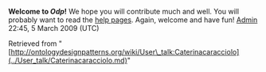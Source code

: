 __Welcome to _Odp_!__ We hope you will contribute much and well. 
You will probably want to read the [help pages](http://ontologydesignpatterns.org/wiki/Help:Contents "Help:Contents"). Again, welcome and have fun! [Admin](../User/ValentinaPresutti.md "User:ValentinaPresutti") 22:45, 5 March 2009 (UTC)





Retrieved from "[http://ontologydesignpatterns.org/wiki/User\_talk:Caterinacaracciolo](../User_talk/Caterinacaracciolo.md)"